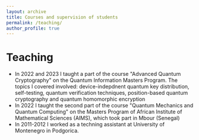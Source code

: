 ```yaml
---
layout: archive 
title: Courses and supervision of students 
permalink: /teaching/
author_profile: true
---
```



# Teaching
- In 2022 and 2023 I taught a part of the course "Advanced Quantum Cryptography" on the Quantum Information Masters Program. The topics I covered involved: device-indepdnent quantum key distribution, self-testing, quantum verification techniques, position-based quantum cryptography and quantum homomorphic encryption
- In 2022 I taught the second part of the course "Quantum Mechanics and Quantum Computing" on the Masters Program of African Institute of Mathematical Sciences (AIMS), which took part in Mbour (Senegal)
- In 2011-2012 I worked as a techning assistant at University of Montenegro in Podgorica. 
